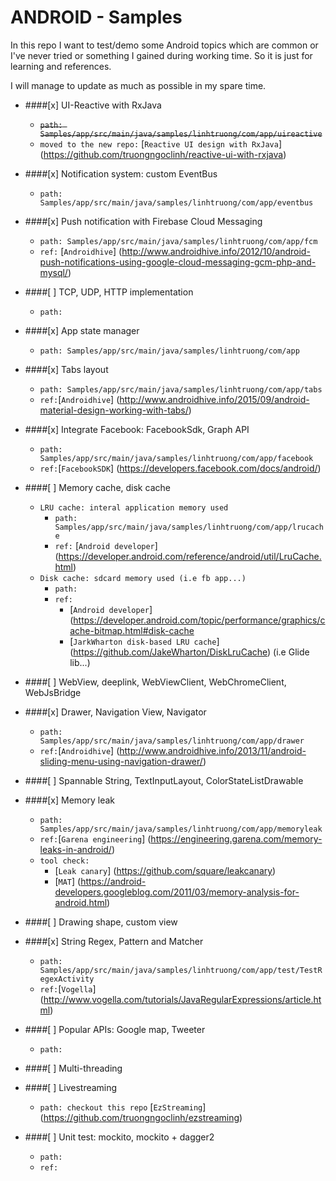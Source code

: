 # ANDROID - Samples
In this repo I want to test/demo some Android topics which are common or I've never tried or something I gained during working time. So it is just for learning and references.

I will manage to update as much as possible in my spare time.

- ####[x] UI-Reactive with RxJava
  + ~~`path: Samples/app/src/main/java/samples/linhtruong/com/app/uireactive`~~
  + `moved to the new repo:` [`Reactive UI design with RxJava`] (https://github.com/truongngoclinh/reactive-ui-with-rxjava)
  
- ####[x] Notification system: custom EventBus
  + `path: Samples/app/src/main/java/samples/linhtruong/com/app/eventbus`
  
- ####[x] Push notification with Firebase Cloud Messaging
  + `path: Samples/app/src/main/java/samples/linhtruong/com/app/fcm`
  + `ref:` [`Androidhive`] (http://www.androidhive.info/2012/10/android-push-notifications-using-google-cloud-messaging-gcm-php-and-mysql/)
  
- ####[ ] TCP, UDP, HTTP implementation
  + `path:`
  
- ####[x] App state manager
  + `path: Samples/app/src/main/java/samples/linhtruong/com/app`

- ####[x] Tabs layout
  + `path: Samples/app/src/main/java/samples/linhtruong/com/app/tabs`
  + `ref:`[`Androidhive`] (http://www.androidhive.info/2015/09/android-material-design-working-with-tabs/)
  
- ####[x] Integrate Facebook: FacebookSdk, Graph API
  + `path: Samples/app/src/main/java/samples/linhtruong/com/app/facebook`
  + `ref:`[`FacebookSDK`] (https://developers.facebook.com/docs/android/)

- ####[ ] Memory cache, disk cache
  + `LRU cache: interal application memory used`
    + `path: Samples/app/src/main/java/samples/linhtruong/com/app/lrucache`
    + `ref:` [`Android developer`] (https://developer.android.com/reference/android/util/LruCache.html)
  + `Disk cache: sdcard memory used (i.e fb app...)`
    + `path: `
    + `ref:` 
      + [`Android developer`] (https://developer.android.com/topic/performance/graphics/cache-bitmap.html#disk-cache
      + [`JarkWharton disk-based LRU cache`] (https://github.com/JakeWharton/DiskLruCache) (i.e Glide lib...)

- ####[ ] WebView, deeplink, WebViewClient, WebChromeClient, WebJsBridge

- ####[x] Drawer, Navigation View, Navigator
  + `path: Samples/app/src/main/java/samples/linhtruong/com/app/drawer`
  + `ref:`[`Androidhive`] (http://www.androidhive.info/2013/11/android-sliding-menu-using-navigation-drawer/)

- ####[ ] Spannable String, TextInputLayout, ColorStateListDrawable

- ####[x] Memory leak
  + `path: Samples/app/src/main/java/samples/linhtruong/com/app/memoryleak`
  + `ref:`[`Garena engineering`] (https://engineering.garena.com/memory-leaks-in-android/)
  + `tool check:` 
    + [`Leak canary`] (https://github.com/square/leakcanary)
    + [`MAT`] (https://android-developers.googleblog.com/2011/03/memory-analysis-for-android.html)
  
- ####[ ] Drawing shape,  custom view

- ####[x] String Regex, Pattern and Matcher
  + `path: Samples/app/src/main/java/samples/linhtruong/com/app/test/TestRegexActivity`
  + `ref:`[`Vogella`] (http://www.vogella.com/tutorials/JavaRegularExpressions/article.html)
  
- ####[ ] Popular APIs: Google map, Tweeter
  + `path:`
  
- ####[ ] Multi-threading

- ####[ ] Livestreaming
  + `path: checkout this repo` [`EzStreaming`] (https://github.com/truongngoclinh/ezstreaming)
  
- ####[ ] Unit test: mockito, mockito + dagger2
  + `path:`
  + `ref:`

